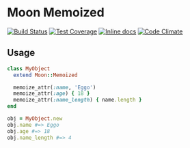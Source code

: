 Moon Memoized
=============
[![Build Status](https://travis-ci.org/polyfox/moon-memoized.svg?branch=master)](https://travis-ci.org/polyfox/moon-memoized)
[![Test Coverage](https://codeclimate.com/github/polyfox/moon-memoized/badges/coverage.svg)](https://codeclimate.com/github/polyfox/moon-memoized)
[![Inline docs](http://inch-ci.org/github/polyfox/moon-memoized.svg?branch=master)](http://inch-ci.org/github/polyfox/moon-memoized)
[![Code Climate](https://codeclimate.com/github/polyfox/moon-memoized/badges/gpa.svg)](https://codeclimate.com/github/polyfox/moon-memoized)

## Usage
```ruby
class MyObject
  extend Moon::Memoized

  memoize_attr(:name, 'Eggo')
  memoize_attr(:age) { 18 }
  memoize_attr(:name_length) { name.length }
end

obj = MyObject.new
obj.name #=> Eggo
obj.age #=> 18
obj.name_length #=> 4
```
